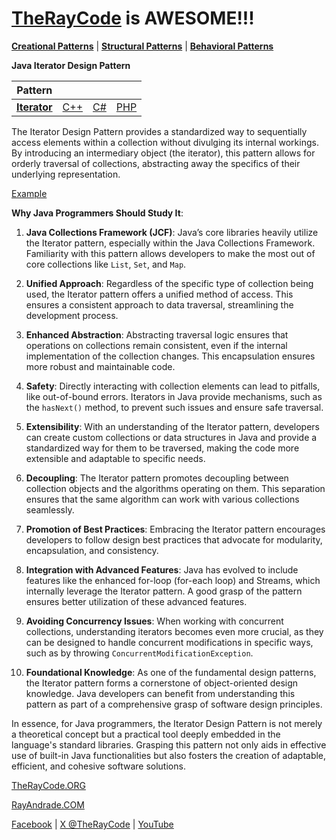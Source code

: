 # [TheRayCode](../../../README.md) is AWESOME!!!

**[Creational Patterns](../../Creational/README.md)** | **[Structural Patterns](../../Structural/README.md)** | **[Behavioral Patterns](../README.md)**

**Java Iterator Design Pattern**

|Pattern|   |   |   |
|---|---|---|---|
| [**Iterator**](README.md) | [C++](../../../CPP/Behavioral/Iterator/README.md) | [C#](../../../CPP/Behavioral/Iterator/README.md) | [PHP](../../../PHP/Behavioral/Iterator/README.md) |

The Iterator Design Pattern provides a standardized way to sequentially access elements within a collection without divulging its internal workings. By introducing an intermediary object (the iterator), this pattern allows for orderly traversal of collections, abstracting away the specifics of their underlying representation.

[Example](I1/README.md)

**Why Java Programmers Should Study It**:

1. **Java Collections Framework (JCF)**: Java’s core libraries heavily utilize the Iterator pattern, especially within the Java Collections Framework. Familiarity with this pattern allows developers to make the most out of core collections like `List`, `Set`, and `Map`.

2. **Unified Approach**: Regardless of the specific type of collection being used, the Iterator pattern offers a unified method of access. This ensures a consistent approach to data traversal, streamlining the development process.

3. **Enhanced Abstraction**: Abstracting traversal logic ensures that operations on collections remain consistent, even if the internal implementation of the collection changes. This encapsulation ensures more robust and maintainable code.

4. **Safety**: Directly interacting with collection elements can lead to pitfalls, like out-of-bound errors. Iterators in Java provide mechanisms, such as the `hasNext()` method, to prevent such issues and ensure safe traversal.

5. **Extensibility**: With an understanding of the Iterator pattern, developers can create custom collections or data structures in Java and provide a standardized way for them to be traversed, making the code more extensible and adaptable to specific needs.

6. **Decoupling**: The Iterator pattern promotes decoupling between collection objects and the algorithms operating on them. This separation ensures that the same algorithm can work with various collections seamlessly.

7. **Promotion of Best Practices**: Embracing the Iterator pattern encourages developers to follow design best practices that advocate for modularity, encapsulation, and consistency.

8. **Integration with Advanced Features**: Java has evolved to include features like the enhanced for-loop (for-each loop) and Streams, which internally leverage the Iterator pattern. A good grasp of the pattern ensures better utilization of these advanced features.

9. **Avoiding Concurrency Issues**: When working with concurrent collections, understanding iterators becomes even more crucial, as they can be designed to handle concurrent modifications in specific ways, such as by throwing `ConcurrentModificationException`.

10. **Foundational Knowledge**: As one of the fundamental design patterns, the Iterator pattern forms a cornerstone of object-oriented design knowledge. Java developers can benefit from understanding this pattern as part of a comprehensive grasp of software design principles.

In essence, for Java programmers, the Iterator Design Pattern is not merely a theoretical concept but a practical tool deeply embedded in the language's standard libraries. Grasping this pattern not only aids in effective use of built-in Java functionalities but also fosters the creation of adaptable, efficient, and cohesive software solutions.

[TheRayCode.ORG](https://www.TheRayCode.org)

[RayAndrade.COM](https://www.RayAndrade.com)

[Facebook](https://www.facebook.com/TheRayCode/) | [X @TheRayCode](https://www.x.com/TheRayCode/) | [YouTube](https://www.youtube.com/TheRayCode/)
